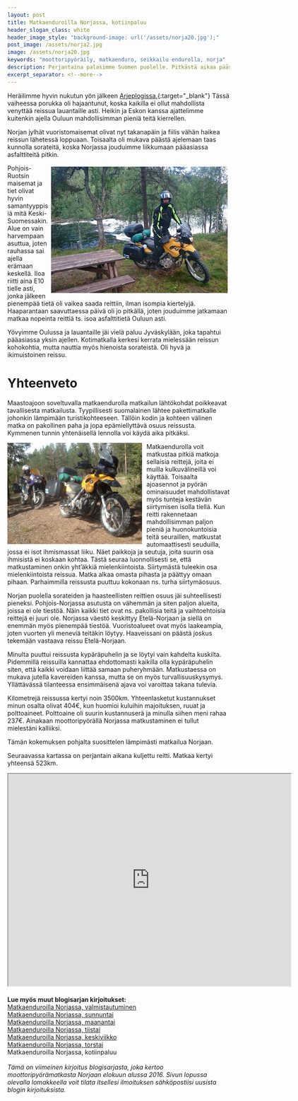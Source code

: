 ```yaml
---
layout: post
title: Matkaenduroilla Norjassa, kotiinpaluu
header_slogan_class: white
header_image_style: "background-image: url('/assets/norja20.jpg');"
post_image: /assets/norja2.jpg
image: /assets/norja20.jpg
keywords: "moottoripyöräily, matkaenduro, seikkailu endurolla, norja"
description: Perjantaina palasimme Suomen puolelle. Pitkästä aikaa pääsimme ajamaan taas kunnolla sorateitä. Analysoin jutussa reissua ja käyn läpi mm. kertyneet kustannukset.
excerpt_separator: <!--more-->
---
```


Heräilimme hyvin nukutun yön jälkeen
[Arjeplogissa.](https://goo.gl/maps/x29rt5hMEmJMN5Vd9){:target="_blank"}
Tässä vaiheessa 
porukka oli hajaantunut, koska kaikilla ei ollut mahdollista venyttää 
reissua lauantaille asti. Heikin ja Eskon kanssa ajattelimme kuitenkin 
ajella Ouluun mahdollisimman pieniä teitä kierrellen.

Norjan jylhät vuoristomaisemat olivat nyt takanapäin ja fiilis vähän 
haikea reissun lähetessä loppuaan. Toisaalta oli mukava päästä ajelemaan 
taas kunnolla sorateitä, koska Norjassa jouduimme liikkumaan pääasiassa 
asfalttiteitä pitkin.

<!--more-->

<img src="/assets/norja21.jpg" style="float: right; padding: 5px;" />

Pohjois-Ruotsin maisemat ja tiet olivat hyvin samantyyppisiä mitä 
Keski-Suomessakin. Alue on vain harvempaan asuttua, joten rauhassa sai 
ajella erämaan keskellä. Iloa riitti aina E10 tielle asti, jonka jälkeen 
pienempää tietä oli vaikea saada reittiin, ilman isompia kiertelyjä. 
Haaparantaan saavuttaessa päivä oli jo pitkällä, joten jouduimme 
jatkamaan matkaa nopeinta reittiä ts. isoa asfalttitietä Ouluun asti.

Yövyimme Oulussa ja lauantaille jäi vielä paluu Jyväskylään, joka 
tapahtui pääasiassa yksin ajellen. Kotimatkalla kerkesi kerrata 
mielessään reissun kohokohtia, mutta nauttia myös hienoista sorateistä. 
Oli hyvä ja ikimuistoinen reissu.

# Yhteenveto

Maastoajoon soveltuvalla matkaendurolla matkailun lähtökohdat poikkeavat 
tavallisesta matkailusta. Tyypillisesti suomalainen lähtee 
pakettimatkalle johonkin lämpimään turistikohteeseen. Tällöin kodin ja 
kohteen välinen matka on pakollinen paha ja jopa epämiellyttävä osuus 
reissusta. Kymmenen tunnin yhtenäisellä lennolla voi käydä aika 
pitkäksi.

<img src="/assets/norja22.jpg" width="305" style="float: left; 
padding-right: 10px;" />

Matkaendurolla voit matkustaa pitkiä matkoja sellaisia reittejä, joita 
ei muilla kulkuvälineillä voi käyttää. Toisaalta ajoasennot ja pyörän 
ominaisuudet mahdollistavat myös tunteja kestävän siirtymisen isolla 
tiellä. Kun reitti rakennetaan mahdollisimman paljon pieniä ja 
huonokuntoisia teitä seuraillen, matkustat automaattisesti seuduilla, 
jossa ei isot ihmismassat liiku. Näet paikkoja ja seutuja, joita suurin 
osa ihmisistä ei koskaan kohtaa. Tästä seuraa luonnollisesti se, että 
matkustaminen onkin yht’äkkiä mielenkiintoista. Siirtymästä tuleekin osa 
mielenkiintoista reissua. Matka alkaa omasta pihasta ja päättyy omaan 
pihaan. Parhaimmilla reissusta puuttuu kokonaan ns. turha siirtymäosuus. 

Norjan puolella sorateiden ja haasteellisten reittien osuus jäi 
suhteellisesti pieneksi. Pohjois-Norjassa asutusta on vähemmän ja siten 
paljon alueita, joissa ei ole tiestöä. Näin kaikki tiet ovat ns. 
pakollisia teitä ja vaihtoehtoisia reittejä ei juuri ole. Norjassa 
väestö keskittyy Etelä-Norjaan ja siellä on enemmän myös pienempää 
tiestöä. Vuoristoalueet ovat myös laakeampia, joten vuorten yli meneviä 
teitäkin löytyy. Haaveissani on päästä joskus tekemään vastaava reissu 
Etelä-Norjaan.

Minulta puuttui reissusta kypäräpuhelin ja se löytyi vain kahdelta 
kuskilta. Pidemmillä reissuilla kannattaa ehdottomasti kaikilla olla 
kypäräpuhelin siten, että kaikki voidaan liittää samaan puheryhmään. 
Matkustaessa on mukava jutella kavereiden kanssa, mutta se on myös 
turvallisuuskysymys. Yllättävässä tilanteessa ensimmäisenä ajava voi 
varoittaa takana tulevia.

Kilometrejä reissussa kertyi noin 3500km. Yhteenlasketut kustannukset 
minun osalta olivat 404€, kun huomioi kuluihin majoituksen, ruuat ja 
polttoaineet. Polttoaine oli suurin kustannuserä ja minulla siihen meni 
rahaa 237€. Ainakaan moottoripyörällä Norjassa matkustaminen ei tullut 
mielestäni kalliiksi.

Tämän kokemuksen pohjalta suosittelen lämpimästi matkailua Norjaan.

Seuraavassa kartassa on perjantain aikana kuljettu reitti. Matkaa kertyi
yhteensä 523km.

<div class="post-video">
  <iframe 
    src="https://www.google.com/maps/d/embed?mid=1XeZat4O-lUCaO1qxpKRYrPRwkMYh8vFf"
    width="640" height="480"></iframe>
</div>

<div>&nbsp;</div>

<div><b>Lue myös muut blogisarjan kirjoitukset:</b></div>

<div><a href="/2017/02/11/matkaenduroilla-norjassa-valmistautuminen">
Matkaenduroilla Norjassa, valmistautuminen</a></div>

<div><a href="/2017/03/01/matkaenduroilla-norjassa-sunnuntai">
Matkaenduroilla Norjassa, sunnuntai</a></div>

<div><a href="/2017/06/06/matkaenduroilla-norjassa-maanantai">
Matkaenduroilla Norjassa, maanantai</a></div>

<div><a href="/2020/02/29/matkaenduroilla-norjassa-tiistai">
Matkaenduroilla Norjassa, tiistai</a></div>

<div><a href="/2020/03/05/matkaenduroilla-norjassa-keskiviikko">
Matkaenduroilla Norjassa, keskiviikko</a></div>

<div><a href="/2020/04/05/matkaenduroilla-norjassa-torstai">
Matkaenduroilla Norjassa, torstai</a></div>

<div>Matkaenduroilla Norjassa, kotiinpaluu</div>

	
<div>&nbsp;</div>

<i>
Tämä on viimeinen kirjoitus blogisarjasta, joka kertoo 
moottoripyörämatkasta Norjaan elokuun alussa 2016. Sivun lopussa 
olevalla lomakkeella voit tilata itsellesi ilmoituksen 
sähköpostiisi uusista blogin kirjoituksista.
</i>
